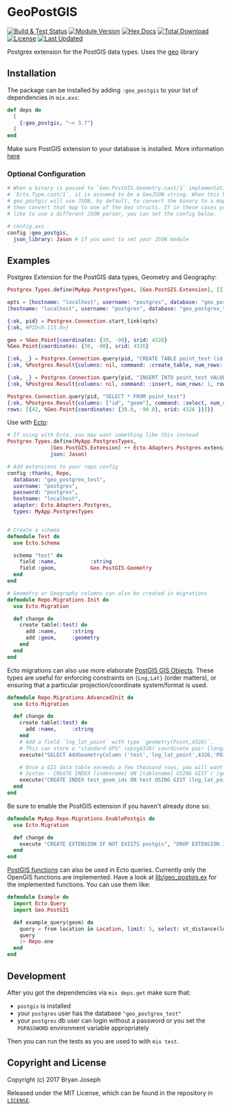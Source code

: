 # GeoPostGIS

[![Build & Test Status](https://github.com/felt/geo_postgis/actions/workflows/elixir-build-and-test.yml/badge.svg?branch=master)](https://github.com/felt/geo_postgis/actions/workflows/elixir-build-and-test.yml)
[![Module Version](https://img.shields.io/hexpm/v/geo_postgis.svg)](https://hex.pm/packages/geo_postgis)
[![Hex Docs](https://img.shields.io/badge/hex-docs-lightgreen.svg)](https://hexdocs.pm/geo_postgis/)
[![Total Download](https://img.shields.io/hexpm/dt/geo_postgis.svg)](https://hex.pm/packages/geo_postgis)
[![License](https://img.shields.io/hexpm/l/geo_postgis.svg)](https://github.com/felt/geo_postgis/blob/master/LICENSE)
[![Last Updated](https://img.shields.io/github/last-commit/felt/geo_postgis.svg)](https://github.com/felt/geo_postgis/commits/master)

Postgrex extension for the PostGIS data types. Uses the [geo](https://github.com/felt/geo) library

## Installation

The package can be installed by adding `:geo_postgis` to your list of
dependencies in `mix.exs`:

```elixir
def deps do
  [
    {:geo_postgis, "~> 3.7"}
  ]
end
```

Make sure PostGIS extension to your database is installed. More information [here](https://trac.osgeo.org/postgis/wiki/UsersWikiPostGIS24UbuntuPGSQL10Apt#Install)

### Optional Configuration

```elixir
# When a binary is passed to `Geo.PostGIS.Geometry.cast/1` implementation of
# `Ecto.Type.cast/1`, it is assumed to be a GeoJSON string. When this happens,
# geo_postgis will use JSON, by default, to convert the binary to a map and
# then convert that map to one of the Geo structs. If in these cases you would
# like to use a different JSON parser, you can set the config below.

# config.exs
config :geo_postgis,
  json_library: Jason # If you want to set your JSON module
```

## Examples

Postgrex Extension for the PostGIS data types, Geometry and Geography:

```elixir
Postgrex.Types.define(MyApp.PostgresTypes, [Geo.PostGIS.Extension], [])

opts = [hostname: "localhost", username: "postgres", database: "geo_postgrex_test", types: MyApp.PostgresTypes ]
[hostname: "localhost", username: "postgres", database: "geo_postgrex_test", types: MyApp.PostgresTypes]

{:ok, pid} = Postgrex.Connection.start_link(opts)
{:ok, #PID<0.115.0>}

geo = %Geo.Point{coordinates: {30, -90}, srid: 4326}
%Geo.Point{coordinates: {30, -90}, srid: 4326}

{:ok, _} = Postgrex.Connection.query(pid, "CREATE TABLE point_test (id int, geom geometry(Point, 4326))")
{:ok, %Postgrex.Result{columns: nil, command: :create_table, num_rows: 0, rows: nil}}

{:ok, _} = Postgrex.Connection.query(pid, "INSERT INTO point_test VALUES ($1, $2)", [42, geo])
{:ok, %Postgrex.Result{columns: nil, command: :insert, num_rows: 1, rows: nil}}

Postgrex.Connection.query(pid, "SELECT * FROM point_test")
{:ok, %Postgrex.Result{columns: ["id", "geom"], command: :select, num_rows: 1,
rows: [{42, %Geo.Point{coordinates: {30.0, -90.0}, srid: 4326 }}]}}
```

Use with [Ecto](https://hexdocs.pm/ecto_sql/Ecto.Adapters.Postgres.html#module-extensions):

```elixir
# If using with Ecto, you may want something like this instead
Postgrex.Types.define(MyApp.PostgresTypes,
              [Geo.PostGIS.Extension] ++ Ecto.Adapters.Postgres.extensions(),
              json: Jason)

# Add extensions to your repo config
config :thanks, Repo,
  database: "geo_postgrex_test",
  username: "postgres",
  password: "postgres",
  hostname: "localhost",
  adapter: Ecto.Adapters.Postgres,
  types: MyApp.PostgresTypes


# Create a schema
defmodule Test do
  use Ecto.Schema

  schema "test" do
    field :name,           :string
    field :geom,           Geo.PostGIS.Geometry
  end
end

# Geometry or Geography columns can also be created in migrations
defmodule Repo.Migrations.Init do
  use Ecto.Migration

  def change do
    create table(:test) do
      add :name,     :string
      add :geom,     :geometry
    end
  end
end
```

Ecto migrations can also use more elaborate [PostGIS GIS Objects](http://postgis.net/docs/using_postgis_dbmanagement.html#RefObject). These types are useful for enforcing constraints on `{Lng,Lat}` (order matters), or ensuring that a particular projection/coordinate system/format is used.

```elixir
defmodule Repo.Migrations.AdvancedInit do
  use Ecto.Migration

  def change do
    create table(:test) do
      add :name,     :string
    end
    # Add a field `lng_lat_point` with type `geometry(Point,4326)`.
    # This can store a "standard GPS" (epsg4326) coordinate pair {longitude,latitude}.
    execute("SELECT AddGeometryColumn ('test','lng_lat_point',4326,'POINT',2);", "")

    # Once a GIS data table exceeds a few thousand rows, you will want to build an index to speed up spatial searches of the data
    # Syntax - CREATE INDEX [indexname] ON [tablename] USING GIST ( [geometryfield] );
    execute("CREATE INDEX test_geom_idx ON test USING GIST (lng_lat_point);", "")
  end
end
```

Be sure to enable the PostGIS extension if you haven't already done so:

```elixir
defmodule MyApp.Repo.Migrations.EnablePostgis do
  use Ecto.Migration

  def change do
    execute "CREATE EXTENSION IF NOT EXISTS postgis", "DROP EXTENSION IF EXISTS postgis"
  end
end
```

[PostGIS functions](http://postgis.net/docs/manual-1.3/ch06.html) can also be used in Ecto queries. Currently only the OpenGIS functions are implemented. Have a look at [lib/geo_postgis.ex](lib/geo_postgis.ex) for the implemented functions. You can use them like:

```elixir
defmodule Example do
  import Ecto.Query
  import Geo.PostGIS

  def example_query(geom) do
    query = from location in Location, limit: 5, select: st_distance(location.geom, ^geom)
    query
    |> Repo.one
  end
end
```

## Development

After you got the dependencies via `mix deps.get` make sure that:

* `postgis` is installed
* your `postgres` user has the database `"geo_postgrex_test"`
* your `postgres` db user can login without a password or you set the `PGPASSWORD` environment variable appropriately

Then you can run the tests as you are used to with `mix test`.


## Copyright and License

Copyright (c) 2017 Bryan Joseph

Released under the MIT License, which can be found in the repository in [`LICENSE`](https://github.com/felt/geo_postgis/blob/master/LICENSE).
